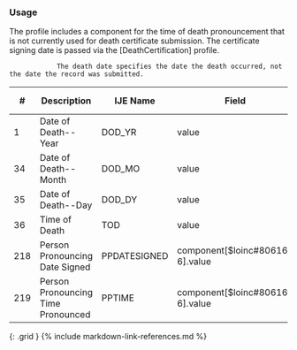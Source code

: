 ### Usage
The profile includes a component for the time of death pronouncement that is not currently used for death certificate submission.
                The certificate signing date is passed via the [DeathCertification] profile.

                The death date specifies the date the death occurred, not the date the record was submitted.

| **#** |  **Description**   |  **IJE Name**   |  **Field**  |  **Type**  | **Value Set**  |
| ---------| ------------- | ------------ | -------------- | -------- | -------- |
| 1 | Date of Death--Year | DOD_YR| value | dateTime |  | 
| 34 | Date of Death--Month | DOD_MO| value | dateTime |  | 
| 35 | Date of Death--Day | DOD_DY| value | dateTime |  | 
| 36 | Time of Death | TOD| value | dateTime |  | 
| 218 | Person Pronouncing Date Signed | PPDATESIGNED| component[$loinc#80616-6].value | dateTime |  | 
| 219 | Person Pronouncing Time Pronounced | PPTIME| component[$loinc#80616-6].value | dateTime |  | 
{: .grid }
{% include markdown-link-references.md %}
